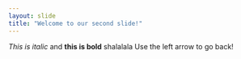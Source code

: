 ```yaml
---
layout: slide
title: "Welcome to our second slide!"
---
```

*This is italic* and **this is bold** shalalala
Use the left arrow to go back!
